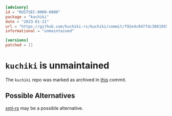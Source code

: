 ```toml
[advisory]
id = "RUSTSEC-0000-0000"
package = "kuchiki"
date = "2023-01-21"
url = "https://github.com/kuchiki-rs/kuchiki/commit/f92e4c047fdc30619555da282ac7ccce1d313aa6"
informational = "unmaintained"

[versions]
patched = []
```

# `kuchiki` is unmaintained

The `kuchiki` repo was marked as archived in [this](https://github.com/kuchiki-rs/kuchiki/commit/f92e4c047fdc30619555da282ac7ccce1d313aa6) commit.

## Possible Alternatives

[xml-rs](https://crates.io/crates/xml-rs) may be a possible alternative.
